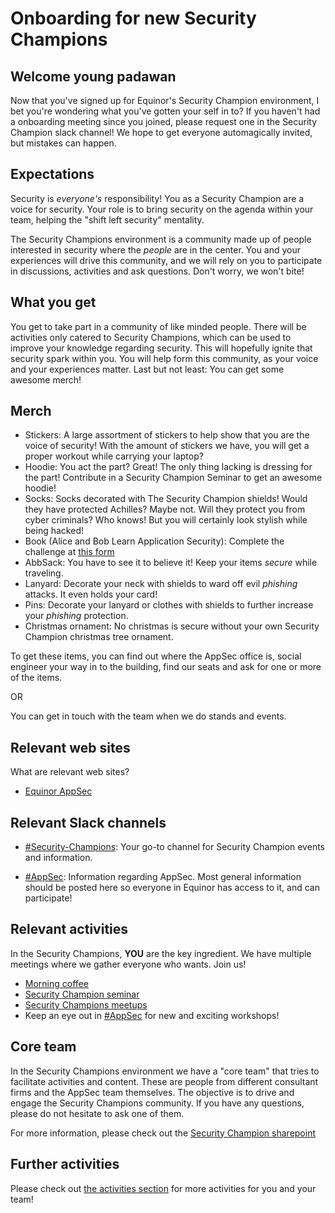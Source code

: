 
# Onboarding for new Security Champions

## Welcome young padawan

Now that you've signed up for Equinor's Security Champion environment, I bet you're wondering what you've gotten your self in to?
If you haven't had a onboarding meeting since you joined, please request one in the Security Champion slack channel! We hope to get everyone automagically invited, but mistakes can happen.

## Expectations

Security is _everyone's_ responsibility! You as a Security Champion are a voice for security. Your role is to bring security on the agenda within your team, helping the "shift left security" mentality.

The Security Champions environment is a community made up of people interested in security where the _people_ are in the center. You and your experiences will drive this community, and we will rely on you to participate in discussions, activities and ask questions. Don't worry, we won't bite!

## What you get

You get to take part in a community of like minded people. There will be activities only catered to Security Champions, which can be used to improve your knowledge regarding security. This will hopefully ignite that security spark within you.
You will help form this community, as your voice and your experiences matter. Last but not least: You can get some awesome merch!

## Merch

- Stickers: A large assortment of stickers to help show that you are the voice of security! With the amount of stickers we have, you will get a proper workout while carrying your laptop?
- Hoodie: You act the part? Great! The only thing lacking is dressing for the part! Contribute in a Security Champion Seminar to get an awesome hoodie!
- Socks: Socks decorated with The Security Champion shields! Would they have protected Achilles? Maybe not. Will they protect you from cyber criminals? Who knows! But you will certainly look stylish while being hacked!
- Book (Alice and Bob Learn Application Security): Complete the challenge at [this form](https://forms.microsoft.com/r/cLRPzRtPGQ)
- AbbSack: You have to see it to believe it! Keep your items _secure_ while traveling.
- Lanyard: Decorate your neck with shields to ward off evil _phishing_ attacks. It even holds your card!
- Pins: Decorate your lanyard or clothes with shields to further increase your _phishing_ protection.
- Christmas ornament: No christmas is secure without your own Security Champion christmas tree ornament.

To get these items, you can find out where the AppSec office is, social engineer your way in to the building, find our seats and ask for one or more of the items.

OR

You can get in touch with the team when we do stands and events.

## Relevant web sites

What are relevant web sites?

- [Equinor AppSec](https://appsec.equinor.com/)

## Relevant Slack channels

- [#Security-Champions](https://equinor.slack.com/archives/C036HGPBJ04): Your go-to channel for Security Champion events and information.

- [#AppSec](https://equinor.slack.com/archives/CMM6FSW5V): Information regarding AppSec. Most general information should be posted here so everyone in Equinor has access to it, and can participate!

## Relevant activities

In the Security Champions, **YOU** are the key ingredient. We have multiple meetings where we gather everyone who wants. Join us!

- [Morning coffee](https://appsec.equinor.com/security-champion/events/#morning-coffee)
- [Security Champion seminar](https://appsec.equinor.com/security-champion/events/#security-champion-seminar)
- [Security Champions meetups](https://appsec.equinor.com/security-champion/events/2023/1-sc-meetup-2/)
- Keep an eye out in [#AppSec](https://equinor.slack.com/archives/CMM6FSW5V) for new and exciting workshops!

## Core team

In the Security Champions environment we have a "core team" that tries to facilitate activities and content. These are people from  different consultant firms and the AppSec team themselves. The objective is to drive and engage the Security Champions community. If you have any questions, please do not hesitate to ask one of them.

For more information, please check out the [Security Champion sharepoint](https://statoilsrm.sharepoint.com/sites/securitychampion9/)

## Further activities

Please check out [the activities section](security_champion_activities.md) for more activities for you and your team!
